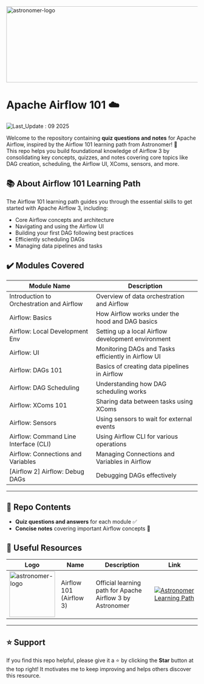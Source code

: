 <img width="1200" height="200" alt="astronomer-logo" src="https://github.com/user-attachments/assets/5dfcdf98-e200-4fda-98a5-471e596e5bfb" />

# Apache Airflow 101 ☁️  

![Last_Update : 09 2025](https://img.shields.io/badge/Last_Update-09--2025-brightgreen)

Welcome to the repository containing **quiz questions and notes** for Apache Airflow, inspired by the Airflow 101 learning path from Astronomer! 🚀  
This repo helps you build foundational knowledge of Airflow 3 by consolidating key concepts, quizzes, and notes covering core topics like DAG creation, scheduling, the Airflow UI, XComs, sensors, and more.

## 📚 About Airflow 101 Learning Path  
The Airflow 101 learning path guides you through the essential skills to get started with Apache Airflow 3, including:
- Core Airflow concepts and architecture  
- Navigating and using the Airflow UI  
- Building your first DAG following best practices  
- Efficiently scheduling DAGs  
- Managing data pipelines and tasks  

## ✔️ Modules Covered

| Module Name                       | Description                                           |
|---------------------------------|-------------------------------------------------------|
| Introduction to Orchestration and Airflow | Overview of data orchestration and Airflow             |
| Airflow: Basics                 | How Airflow works under the hood and DAG basics        | 
| Airflow: Local Development Env  | Setting up a local Airflow development environment      |
| Airflow: UI                    | Monitoring DAGs and Tasks efficiently in Airflow UI    |
| Airflow: DAGs 101              | Basics of creating data pipelines in Airflow           |
| Airflow: DAG Scheduling        | Understanding how DAG scheduling works                  |
| Airflow: XComs 101             | Sharing data between tasks using XComs                  |
| Airflow: Sensors               | Using sensors to wait for external events               |
| Airflow: Command Line Interface (CLI) | Using Airflow CLI for various operations               |
| Airflow: Connections and Variables | Managing Connections and Variables in Airflow         |
| [Airflow 2] Airflow: Debug DAGs | Debugging DAGs effectively                              |

---

## 📂 Repo Contents  
- **Quiz questions and answers** for each module ✅  
- **Concise notes** covering important Airflow concepts 📄  


## 🔗 Useful Resources  
| Logo | Name                  | Description                                    | Link |
|------|-----------------------|------------------------------------------------|------|
| <img width="120" height="120" alt="astronomer-logo" src="https://github.com/user-attachments/assets/a83882b9-6a12-4f13-83c6-75af2aad2079" /> | Airflow 101 (Airflow 3) | Official learning path for Apache Airflow 3 by Astronomer | [![Astronomer Learning Path](https://img.shields.io/badge/Airflow_101-blue?style=for-the-badge)](https://academy.astronomer.io/path/airflow-101) |

---

## ⭐ Support  
If you find this repo helpful, please give it a ⭐ by clicking the **Star** button at the top right! It motivates me to keep improving and helps others discover this resource.
